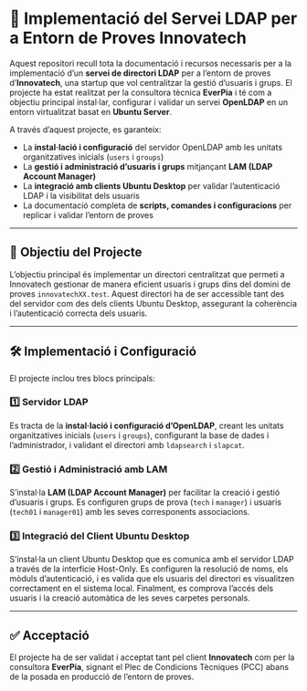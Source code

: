 # 📂 Implementació del Servei LDAP per a Entorn de Proves Innovatech

Aquest repositori recull tota la documentació i recursos necessaris per a la implementació d’un **servei de directori LDAP** per a l’entorn de proves d’**Innovatech**, una startup que vol centralitzar la gestió d’usuaris i grups. El projecte ha estat realitzat per la consultora tècnica **EverPia** i té com a objectiu principal instal·lar, configurar i validar un servei **OpenLDAP** en un entorn virtualitzat basat en **Ubuntu Server**.

A través d’aquest projecte, es garanteix:

- La **instal·lació i configuració** del servidor OpenLDAP amb les unitats organitzatives inicials (`users` i `groups`)  
- La **gestió i administració d’usuaris i grups** mitjançant **LAM (LDAP Account Manager)**  
- La **integració amb clients Ubuntu Desktop** per validar l’autenticació LDAP i la visibilitat dels usuaris  
- La documentació completa de **scripts, comandes i configuracions** per replicar i validar l’entorn de proves  


---

## 🎯 Objectiu del Projecte

L’objectiu principal és implementar un directori centralitzat que permeti a Innovatech gestionar de manera eficient usuaris i grups dins del domini de proves `innovatechXX.test`. Aquest directori ha de ser accessible tant des del servidor com des dels clients Ubuntu Desktop, assegurant la coherència i l’autenticació correcta dels usuaris.

---

## 🛠️ Implementació i Configuració

El projecte inclou tres blocs principals:

### 1️⃣ Servidor LDAP
Es tracta de la **instal·lació i configuració d’OpenLDAP**, creant les unitats organitzatives inicials (`users` i `groups`), configurant la base de dades i l’administrador, i validant el directori amb `ldapsearch` i `slapcat`.

### 2️⃣ Gestió i Administració amb LAM
S’instal·la **LAM (LDAP Account Manager)** per facilitar la creació i gestió d’usuaris i grups. Es configuren grups de prova (`tech` i `manager`) i usuaris (`tech01` i `manager01`) amb les seves corresponents associacions.

### 3️⃣ Integració del Client Ubuntu Desktop
S’instal·la un client Ubuntu Desktop que es comunica amb el servidor LDAP a través de la interfície Host-Only. Es configuren la resolució de noms, els mòduls d’autenticació, i es valida que els usuaris del directori es visualitzen correctament en el sistema local. Finalment, es comprova l’accés dels usuaris i la creació automàtica de les seves carpetes personals.

---

## ✅ Acceptació

El projecte ha de ser validat i acceptat tant pel client **Innovatech** com per la consultora **EverPia**, signant el Plec de Condicions Tècniques (PCC) abans de la posada en producció de l’entorn de proves.
